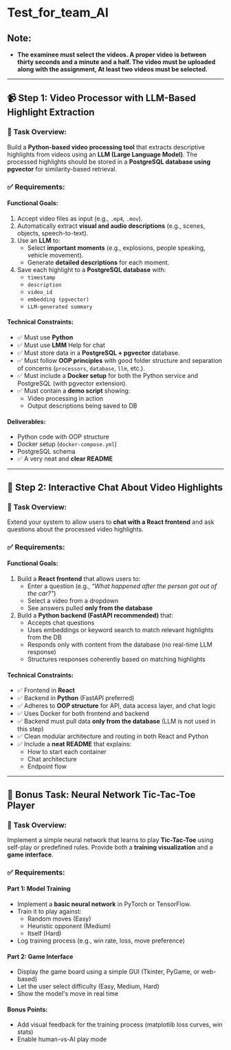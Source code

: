 # Test_for_team_AI

## Note:
- **The examinee must select the videos. A proper video is between thirty seconds and a minute and a half. The video must be uploaded along with the assignment, At least two videos must be selected.**
---

## 📹 **Step 1: Video Processor with LLM-Based Highlight Extraction**

### 🎯 Task Overview:
Build a **Python-based video processing tool** that extracts descriptive highlights from videos using an **LLM (Large Language Model)**. The processed highlights should be stored in a **PostgreSQL database using pgvector** for similarity-based retrieval.

### ✅ Requirements:

#### Functional Goals:
1. Accept video files as input (e.g., `.mp4`, `.mov`).
2. Automatically extract **visual and audio descriptions** (e.g., scenes, objects, speech-to-text).
3. Use an **LLM** to:
   - Select **important moments** (e.g., explosions, people speaking, vehicle movement).
   - Generate **detailed descriptions** for each moment.
4. Save each highlight to a **PostgreSQL database** with:
   - `timestamp`
   - `description`
   - `video_id`
   - `embedding (pgvector)`
   - `LLM-generated summary`

#### Technical Constraints:
- ✅ Must use **Python**
- ✅ Must use **LMM** Help for chat
- ✅ Must store data in a **PostgreSQL + pgvector** database.
- ✅ Must follow **OOP principles** with good folder structure and separation of concerns (`processors`, `database`, `llm`, etc.).
- ✅ Must include a **Docker setup** for both the Python service and PostgreSQL (with pgvector extension).
- ✅ Must contain a **demo script** showing:
   - Video processing in action
   - Output descriptions being saved to DB

#### Deliverables:
- Python code with OOP structure
- Docker setup (`docker-compose.yml`)
- PostgreSQL schema
- ✅ A very neat and **clear README** 

---

## 💬 **Step 2: Interactive Chat About Video Highlights**

### 🎯 Task Overview:
Extend your system to allow users to **chat with a React frontend** and ask questions about the processed video highlights.

### ✅ Requirements:

#### Functional Goals:
1. Build a **React frontend** that allows users to:
   - Enter a question (e.g., *“What happened after the person got out of the car?”*)
   - Select a video from a dropdown
   - See answers pulled **only from the database**
2. Build a **Python backend (FastAPI recommended)** that:
   - Accepts chat questions
   - Uses embeddings or keyword search to match relevant highlights from the DB
   - Responds only with content from the database (no real-time LLM response)
   - Structures responses coherently based on matching highlights

#### Technical Constraints:
- ✅ Frontend in **React**
- ✅ Backend in **Python** (FastAPI preferred)
- ✅ Adheres to **OOP structure** for API, data access layer, and chat logic
- ✅ Uses Docker for both frontend and backend
- ✅ Backend must pull data **only from the database** (LLM is not used in this step)
- ✅ Clean modular architecture and routing in both React and Python
- ✅ Include a **neat README** that explains:
   - How to start each container
   - Chat architecture
   - Endpoint flow

---

## 🧠 **Bonus Task: Neural Network Tic-Tac-Toe Player**

### 🎯 Task Overview:
Implement a simple neural network that learns to play **Tic-Tac-Toe** using self-play or predefined rules. Provide both a **training visualization** and a **game interface**.

### ✅ Requirements:

#### Part 1: Model Training
- Implement a **basic neural network** in PyTorch or TensorFlow.
- Train it to play against:
  - Random moves (Easy)
  - Heuristic opponent (Medium)
  - Itself (Hard)
- Log training process (e.g., win rate, loss, move preference)

#### Part 2: Game Interface
- Display the game board using a simple GUI (Tkinter, PyGame, or web-based)
- Let the user select difficulty (Easy, Medium, Hard)
- Show the model's move in real time

#### Bonus Points:
- Add visual feedback for the training process (matplotlib loss curves, win stats)
- Enable human-vs-AI play mode

